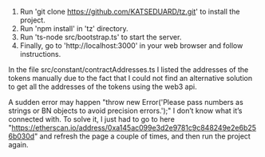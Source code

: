 1. Run 'git clone https://github.com/KATSEDUARD/tz.git' to install the project.
2. Run 'npm install' in 'tz' directory.
3. Run 'ts-node src/bootstrap.ts' to start the server.
4. Finally, go to 'http://localhost:3000' in your web browser and follow instructions.


In the file src/constant/contractAddresses.ts I listed the addresses of the tokens manually due to the fact that I could not find an alternative solution to get all the addresses of the tokens using the web3 api.

A sudden error may happen "throw new Error('Please pass numbers as strings or BN objects to avoid precision errors.');" I don’t know what it’s connected with. To solve it, I just had to go to here "https://etherscan.io/address/0xa145ac099e3d2e9781c9c848249e2e6b256b030d" and refresh the page a couple of times, and then run the project again.
